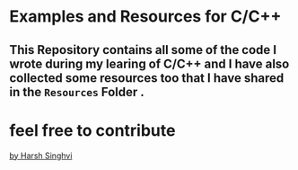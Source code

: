 # Examples and Resources for C/C++ 


##  This Repository contains all some of the code I wrote during my learing of C/C++ and I have also collected some resources too that I have shared in the `Resources` Folder . 

# feel free to contribute 

[by Harsh Singhvi](harshisnghvi.com)
